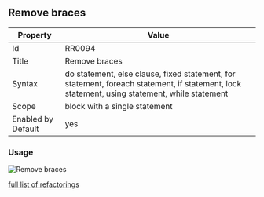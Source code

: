 ## Remove braces

Property | Value
--- | --- 
Id | RR0094
Title | Remove braces
Syntax | do statement, else clause, fixed statement, for statement, foreach statement, if statement, lock statement, using statement, while statement
Scope | block with a single statement
Enabled by Default | yes

### Usage

![Remove braces](../../images/refactorings/RemoveBraces.png)

[full list of refactorings](Refactorings.md)
